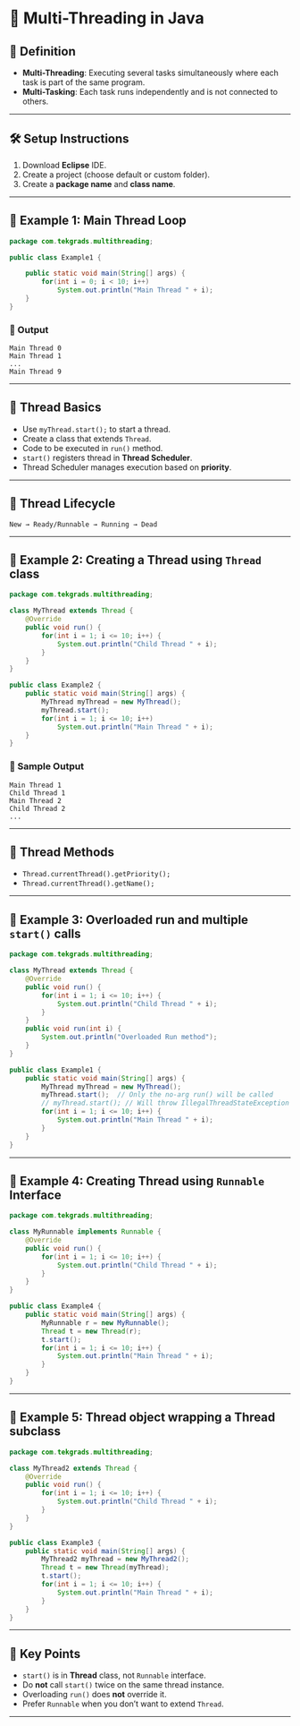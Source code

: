 
# 🧵 Multi-Threading in Java

## 📌 Definition

- **Multi-Threading**: Executing several tasks simultaneously where each task is part of the same program.
- **Multi-Tasking**: Each task runs independently and is not connected to others.

---

## 🛠️ Setup Instructions

1. Download **Eclipse** IDE.
2. Create a project (choose default or custom folder).
3. Create a **package name** and **class name**.

---

## 🧪 Example 1: Main Thread Loop

```java
package com.tekgrads.multithreading;

public class Example1 {

    public static void main(String[] args) {
        for(int i = 0; i < 10; i++)
            System.out.println("Main Thread " + i);
    }
}
```

### 🧾 Output
```
Main Thread 0
Main Thread 1
...
Main Thread 9
```

---

## 🔧 Thread Basics

- Use `myThread.start();` to start a thread.
- Create a class that extends `Thread`.
- Code to be executed in `run()` method.
- `start()` registers thread in **Thread Scheduler**.
- Thread Scheduler manages execution based on **priority**.

---

## 🔄 Thread Lifecycle

```
New → Ready/Runnable → Running → Dead
```

---

## 🧪 Example 2: Creating a Thread using `Thread` class

```java
package com.tekgrads.multithreading;

class MyThread extends Thread {
    @Override
    public void run() {
        for(int i = 1; i <= 10; i++) {
            System.out.println("Child Thread " + i);
        }
    }
}

public class Example2 {
    public static void main(String[] args) {
        MyThread myThread = new MyThread();
        myThread.start();
        for(int i = 1; i <= 10; i++)
            System.out.println("Main Thread " + i);
    }
}
```

### 🧾 Sample Output
```
Main Thread 1
Child Thread 1
Main Thread 2
Child Thread 2
...
```

---

## 🧩 Thread Methods

- `Thread.currentThread().getPriority();`
- `Thread.currentThread().getName();`

---

## 🧪 Example 3: Overloaded run and multiple `start()` calls

```java
package com.tekgrads.multithreading;

class MyThread extends Thread {
    @Override
    public void run() {
        for(int i = 1; i <= 10; i++) {
            System.out.println("Child Thread " + i);
        }
    }
    public void run(int i) {
        System.out.println("Overloaded Run method");
    }
}

public class Example1 {
    public static void main(String[] args) {
        MyThread myThread = new MyThread();
        myThread.start();  // Only the no-arg run() will be called
        // myThread.start(); // Will throw IllegalThreadStateException if called twice
        for(int i = 1; i <= 10; i++) {
            System.out.println("Main Thread " + i);
        }
    }
}
```

---

## 🧪 Example 4: Creating Thread using `Runnable` Interface

```java
package com.tekgrads.multithreading;

class MyRunnable implements Runnable {
    @Override
    public void run() {
        for(int i = 1; i <= 10; i++) {
            System.out.println("Child Thread " + i);
        }
    }
}

public class Example4 {
    public static void main(String[] args) {
        MyRunnable r = new MyRunnable();
        Thread t = new Thread(r);
        t.start();
        for(int i = 1; i <= 10; i++) {
            System.out.println("Main Thread " + i);
        }
    }
}
```

---

## 🧪 Example 5: Thread object wrapping a Thread subclass

```java
package com.tekgrads.multithreading;

class MyThread2 extends Thread {
    @Override
    public void run() {
        for(int i = 1; i <= 10; i++) {
            System.out.println("Child Thread " + i);
        }
    }
}

public class Example3 {
    public static void main(String[] args) {
        MyThread2 myThread = new MyThread2();
        Thread t = new Thread(myThread);
        t.start();
        for(int i = 1; i <= 10; i++) {
            System.out.println("Main Thread " + i);
        }
    }
}
```

---

## 🧠 Key Points

- `start()` is in **Thread** class, not `Runnable` interface.
- Do **not** call `start()` twice on the same thread instance.
- Overloading `run()` does **not** override it.
- Prefer `Runnable` when you don’t want to extend `Thread`.

---
